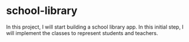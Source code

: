 # school-library
In this project, I will start building a school library app. In this initial step, I will implement the classes to represent students and teachers.
